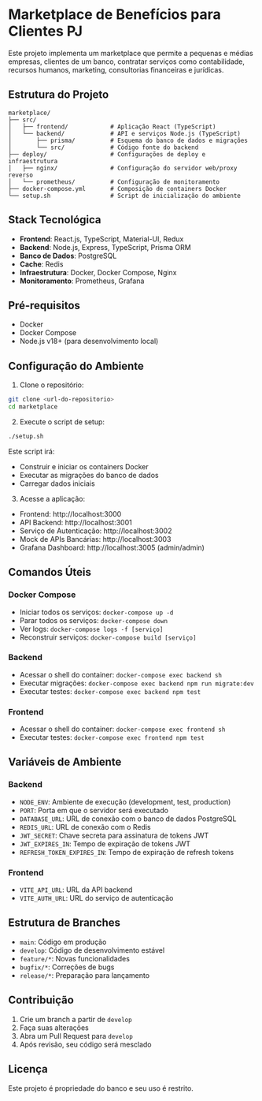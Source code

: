 # Marketplace de Benefícios para Clientes PJ

Este projeto implementa um marketplace que permite a pequenas e médias empresas, clientes de um banco, contratar serviços como contabilidade, recursos humanos, marketing, consultorias financeiras e jurídicas.

## Estrutura do Projeto

```
marketplace/
├── src/
│   ├── frontend/            # Aplicação React (TypeScript)
│   └── backend/             # API e serviços Node.js (TypeScript)
│       ├── prisma/          # Esquema do banco de dados e migrações
│       └── src/             # Código fonte do backend
├── deploy/                  # Configurações de deploy e infraestrutura
│   ├── nginx/               # Configuração do servidor web/proxy reverso
│   └── prometheus/          # Configuração de monitoramento
├── docker-compose.yml       # Composição de containers Docker
└── setup.sh                 # Script de inicialização do ambiente
```

## Stack Tecnológica

- **Frontend**: React.js, TypeScript, Material-UI, Redux
- **Backend**: Node.js, Express, TypeScript, Prisma ORM
- **Banco de Dados**: PostgreSQL
- **Cache**: Redis
- **Infraestrutura**: Docker, Docker Compose, Nginx
- **Monitoramento**: Prometheus, Grafana

## Pré-requisitos

- Docker
- Docker Compose
- Node.js v18+ (para desenvolvimento local)

## Configuração do Ambiente

1. Clone o repositório:
```bash
git clone <url-do-repositorio>
cd marketplace
```

2. Execute o script de setup:
```bash
./setup.sh
```

Este script irá:
- Construir e iniciar os containers Docker
- Executar as migrações do banco de dados
- Carregar dados iniciais

3. Acesse a aplicação:
- Frontend: http://localhost:3000
- API Backend: http://localhost:3001
- Serviço de Autenticação: http://localhost:3002
- Mock de APIs Bancárias: http://localhost:3003
- Grafana Dashboard: http://localhost:3005 (admin/admin)

## Comandos Úteis

### Docker Compose

- Iniciar todos os serviços: `docker-compose up -d`
- Parar todos os serviços: `docker-compose down`
- Ver logs: `docker-compose logs -f [serviço]`
- Reconstruir serviços: `docker-compose build [serviço]`

### Backend

- Acessar o shell do container: `docker-compose exec backend sh`
- Executar migrações: `docker-compose exec backend npm run migrate:dev`
- Executar testes: `docker-compose exec backend npm test`

### Frontend

- Acessar o shell do container: `docker-compose exec frontend sh`
- Executar testes: `docker-compose exec frontend npm test`

## Variáveis de Ambiente

### Backend

- `NODE_ENV`: Ambiente de execução (development, test, production)
- `PORT`: Porta em que o servidor será executado
- `DATABASE_URL`: URL de conexão com o banco de dados PostgreSQL
- `REDIS_URL`: URL de conexão com o Redis
- `JWT_SECRET`: Chave secreta para assinatura de tokens JWT
- `JWT_EXPIRES_IN`: Tempo de expiração de tokens JWT
- `REFRESH_TOKEN_EXPIRES_IN`: Tempo de expiração de refresh tokens

### Frontend

- `VITE_API_URL`: URL da API backend
- `VITE_AUTH_URL`: URL do serviço de autenticação

## Estrutura de Branches

- `main`: Código em produção
- `develop`: Código de desenvolvimento estável
- `feature/*`: Novas funcionalidades
- `bugfix/*`: Correções de bugs
- `release/*`: Preparação para lançamento

## Contribuição

1. Crie um branch a partir de `develop`
2. Faça suas alterações
3. Abra um Pull Request para `develop`
4. Após revisão, seu código será mesclado

## Licença

Este projeto é propriedade do banco e seu uso é restrito.